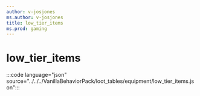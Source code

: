 ```yaml
---
author: v-josjones
ms.author: v-josjones
title: low_tier_items
ms.prod: gaming
---
```


# low_tier_items

:::code language="json" source="../../../VanillaBehaviorPack/loot_tables/equipment/low_tier_items.json":::
